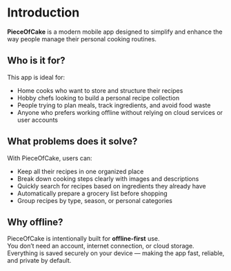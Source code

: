 # Introduction

**PieceOfCake** is a modern mobile app designed to simplify and enhance the way people manage their personal cooking routines.

## Who is it for?

This app is ideal for:

- Home cooks who want to store and structure their recipes
- Hobby chefs looking to build a personal recipe collection
- People trying to plan meals, track ingredients, and avoid food waste
- Anyone who prefers working offline without relying on cloud services or user accounts

## What problems does it solve?

With PieceOfCake, users can:

- Keep all their recipes in one organized place
- Break down cooking steps clearly with images and descriptions
- Quickly search for recipes based on ingredients they already have
- Automatically prepare a grocery list before shopping
- Group recipes by type, season, or personal categories

## Why offline?

PieceOfCake is intentionally built for **offline-first** use.  
You don’t need an account, internet connection, or cloud storage.  
Everything is saved securely on your device — making the app fast, reliable, and private by default.
